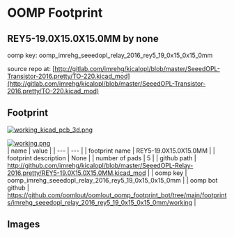 # OOMP Footprint  
## REY5-19.0X15.0X15.0MM  by none  
  
oomp key: oomp_imrehg_seeedopl_relay_2016_rey5_19_0x15_0x15_0mm  
  
source repo at: [http://gitlab.com/imrehg/kicalopl/blob/master/SeeedOPL-Transistor-2016.pretty/TO-220.kicad_mod](http://gitlab.com/imrehg/kicalopl/blob/master/SeeedOPL-Transistor-2016.pretty/TO-220.kicad_mod)  
## Footprint  
  
[![working_kicad_pcb_3d.png](working_kicad_pcb_3d_600.png)](working_kicad_pcb_3d.png)  
  
[![working.png](working_600.png)](working.png)  
| name | value | 
| --- | --- | 
| footprint name | REY5-19.0X15.0X15.0MM | 
| footprint description | None | 
| number of pads | 5 | 
| github path | http://github.com/imrehg/kicalopl/blob/master/SeeedOPL-Relay-2016.pretty/REY5-19.0X15.0X15.0MM.kicad_mod | 
| oomp key | oomp_imrehg_seeedopl_relay_2016_rey5_19_0x15_0x15_0mm | 
| oomp bot github | https://github.com/oomlout/oomlout_oomp_footprint_bot/tree/main/footprints/imrehg_seeedopl_relay_2016_rey5_19_0x15_0x15_0mm/working | 
## Images  
